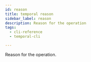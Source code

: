 ```yaml
---
id: reason
title: temporal reason
sidebar_label: reason
description: Reason for the operation
tags:
  - cli-reference
  - temporal-cli

---
```


Reason for the operation.
